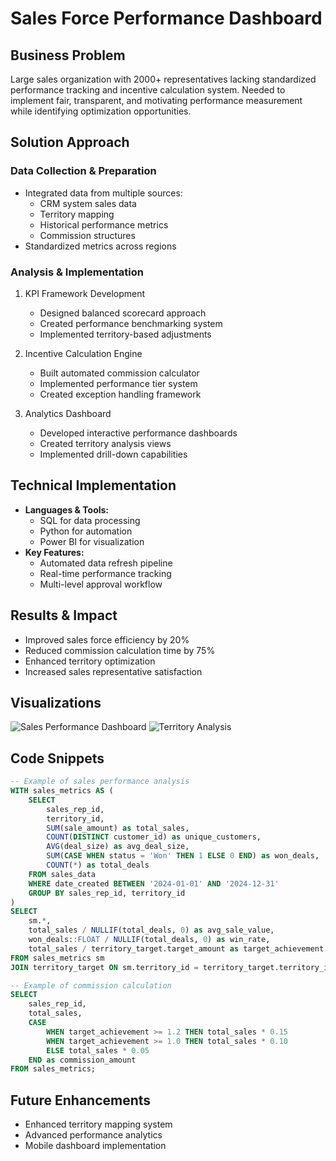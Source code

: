 # Sales Force Performance Dashboard

## Business Problem
Large sales organization with 2000+ representatives lacking standardized performance tracking and incentive calculation system. Needed to implement fair, transparent, and motivating performance measurement while identifying optimization opportunities.

## Solution Approach
### Data Collection & Preparation
- Integrated data from multiple sources:
  - CRM system sales data
  - Territory mapping
  - Historical performance metrics
  - Commission structures
- Standardized metrics across regions

### Analysis & Implementation
1. KPI Framework Development
   - Designed balanced scorecard approach
   - Created performance benchmarking system
   - Implemented territory-based adjustments

2. Incentive Calculation Engine
   - Built automated commission calculator
   - Implemented performance tier system
   - Created exception handling framework

3. Analytics Dashboard
   - Developed interactive performance dashboards
   - Created territory analysis views
   - Implemented drill-down capabilities

## Technical Implementation
- **Languages & Tools:**
  - SQL for data processing
  - Python for automation
  - Power BI for visualization
- **Key Features:**
  - Automated data refresh pipeline
  - Real-time performance tracking
  - Multi-level approval workflow

## Results & Impact
- Improved sales force efficiency by 20%
- Reduced commission calculation time by 75%
- Enhanced territory optimization
- Increased sales representative satisfaction

## Visualizations
![Sales Performance Dashboard](/images/sales-performance.png)
![Territory Analysis](/images/territory-analysis.png)

## Code Snippets
```sql
-- Example of sales performance analysis
WITH sales_metrics AS (
    SELECT 
        sales_rep_id,
        territory_id,
        SUM(sale_amount) as total_sales,
        COUNT(DISTINCT customer_id) as unique_customers,
        AVG(deal_size) as avg_deal_size,
        SUM(CASE WHEN status = 'Won' THEN 1 ELSE 0 END) as won_deals,
        COUNT(*) as total_deals
    FROM sales_data
    WHERE date_created BETWEEN '2024-01-01' AND '2024-12-31'
    GROUP BY sales_rep_id, territory_id
)
SELECT 
    sm.*,
    total_sales / NULLIF(total_deals, 0) as avg_sale_value,
    won_deals::FLOAT / NULLIF(total_deals, 0) as win_rate,
    total_sales / territory_target.target_amount as target_achievement
FROM sales_metrics sm
JOIN territory_target ON sm.territory_id = territory_target.territory_id;

-- Example of commission calculation
SELECT 
    sales_rep_id,
    total_sales,
    CASE 
        WHEN target_achievement >= 1.2 THEN total_sales * 0.15
        WHEN target_achievement >= 1.0 THEN total_sales * 0.10
        ELSE total_sales * 0.05
    END as commission_amount
FROM sales_metrics;
```

## Future Enhancements
- Enhanced territory mapping system
- Advanced performance analytics
- Mobile dashboard implementation
